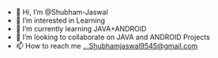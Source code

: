 - 👋 Hi, I’m @Shubham-Jaswal
- 👀 I’m interested in Learning
- 🌱 I’m currently learning JAVA+ANDROID
- 💞️ I’m looking to collaborate on JAVA and ANDROID Projects
- 📫 How to reach me ...Shubhamjaswal9545@gmail.com

<!---
Shubham-Jaswal/Shubham-Jaswal is a ✨ special ✨ repository because its `README.md` (this file) appears on your GitHub profile.
You can click the Preview link to take a look at your changes.
--->
